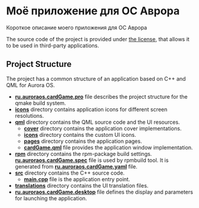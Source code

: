 # Моё приложение для ОС Аврора

Короткое описание моего приложения для ОС Аврора

The source code of the project is provided under
[the license](LICENSE.BSD-3-CLAUSE.md),
that allows it to be used in third-party applications.

## Project Structure

The project has a common structure
of an application based on C++ and QML for Aurora OS.

* **[ru.auroraos.cardGame.pro](ru.auroraos.cardGame.pro)** file
  describes the project structure for the qmake build system.
* **[icons](icons)** directory contains application icons for different screen resolutions.
* **[qml](qml)** directory contains the QML source code and the UI resources.
  * **[cover](qml/cover)** directory contains the application cover implementations.
  * **[icons](qml/icons)** directory contains the custom UI icons.
  * **[pages](qml/pages)** directory contains the application pages.
  * **[cardGame.qml](qml/cardGame.qml)** file
    provides the application window implementation.
* **[rpm](rpm)** directory contains the rpm-package build settings.
  **[ru.auroraos.cardGame.spec](rpm/ru.auroraos.cardGame.spec)** file is used by rpmbuild tool.
  It is generated from **[ru.auroraos.cardGame.yaml](rpm/ru.auroraos.cardGame.yaml)** file.
* **[src](src)** directory contains the C++ source code.
  * **[main.cpp](src/main.cpp)** file is the application entry point.
* **[translations](translations)** directory contains the UI translation files.
* **[ru.auroraos.cardGame.desktop](ru.auroraos.cardGame.desktop)** file
  defines the display and parameters for launching the application.